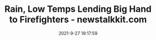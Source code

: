 ---
"title": "Rain, Low Temps Lending Big Hand to Firefighters - newstalkkit.com"
"date": "2021-9-27 19:17:59"
"feed_name": "GOOGLENEWSDRILLING"
"feed_website": "https://news.google.com/search?q=drilling%2Bincident&hl=en-US&gl=US&ceid=US:en"
"feed_rss": "https://news.google.com/rss/search?q=drilling%2Bincident&hl=en-US&gl=US&ceid=US:en"
"link": "https://newstalkkit.com/rain-low-temps-lending-big-hand-to-firefighters/"
"source": "{'href': 'https://newstalkkit.com', 'title': 'newstalkkit.com'}"
"file": "_posts/2021-1-1-ce16fa8fc0bad51b7f11e6a57ddf050671029341.md"
"accident": "0"
"drilling": "0"
"dead": "0"
"injured": "0"
"arrested": "0"
"where": "unknown site"
"place": "unknown place"
---